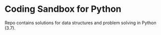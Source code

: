# Coding Sandbox for Python

Repo contains solutions for data structures and problem solving in Python (3.7).